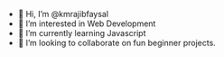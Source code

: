 - 👋 Hi, I’m @kmrajibfaysal
- 👀 I’m interested in Web Development
- 🌱 I’m currently learning Javascript
- 💞️ I’m looking to collaborate on fun beginner projects.


<!---
kmrajibfaysal/kmrajibfaysal is a ✨ special ✨ repository because its `README.md` (this file) appears on your GitHub profile.
You can click the Preview link to take a look at your changes.
--->
